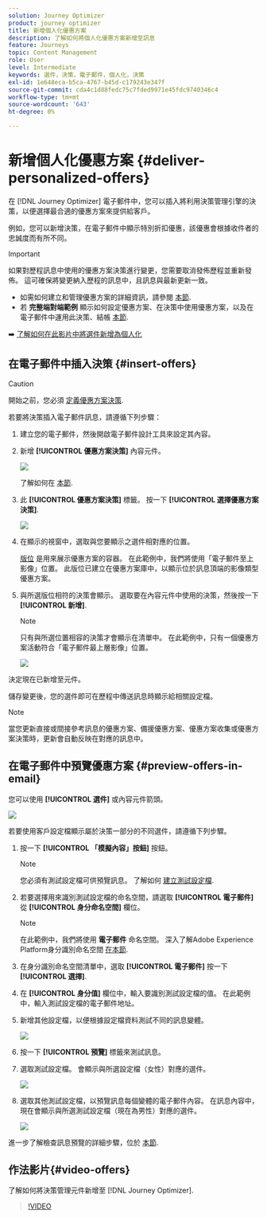 ```yaml
---
solution: Journey Optimizer
product: journey optimizer
title: 新增個人化優惠方案
description: 了解如何將個人化優惠方案新增至訊息
feature: Journeys
topic: Content Management
role: User
level: Intermediate
keywords: 選件，決策，電子郵件，個人化，決策
exl-id: 1e648eca-b5ca-4767-b45d-c179243e347f
source-git-commit: cda4c1d88fedc75c7fded9971e45fdc9740346c4
workflow-type: tm+mt
source-wordcount: '643'
ht-degree: 0%

---
```


# 新增個人化優惠方案 {#deliver-personalized-offers}

在 [!DNL Journey Optimizer] 電子郵件中，您可以插入將利用決策管理引擎的決策，以便選擇最合適的優惠方案來提供給客戶。

例如，您可以新增決策，在電子郵件中顯示特別折扣優惠，該優惠會根據收件者的忠誠度而有所不同。

>[!IMPORTANT]
>
>如果對歷程訊息中使用的優惠方案決策進行變更，您需要取消發佈歷程並重新發佈。  這可確保將變更納入歷程的訊息中，且訊息與最新更新一致。

* 如需如何建立和管理優惠方案的詳細資訊，請參閱 [本節](../offers/get-started/starting-offer-decisioning.md).
* 若 **完整端對端範例** 顯示如何設定優惠方案、在決策中使用優惠方案，以及在電子郵件中運用此決策、結帳 [本節](../offers/offers-e2e.md#insert-decision-in-email).

➡️ [了解如何在此影片中將選件新增為個人化](#video-offers)

## 在電子郵件中插入決策 {#insert-offers}

>[!CAUTION]
>
>開始之前，您必須 [定義優惠方案決策](../offers/offer-activities/create-offer-activities.md).

若要將決策插入電子郵件訊息，請遵循下列步驟：

1. 建立您的電子郵件，然後開啟電子郵件設計工具來設定其內容。

1. 新增 **[!UICONTROL 優惠方案決策]** 內容元件。

   ![](assets/deliver-offer-component.png)

   了解如何在 [本節](content-components.md).

1. 此 **[!UICONTROL 優惠方案決策]** 標籤。 按一下 **[!UICONTROL 選擇優惠方案決策]**.

   ![](assets/deliver-offer-tab.png)

1. 在顯示的視窗中，選取與您要顯示之選件相對應的位置。

   [版位](../offers/offer-library/creating-placements.md) 是用來展示優惠方案的容器。 在此範例中，我們將使用「電子郵件至上影像」位置。 此版位已建立在優惠方案庫中，以顯示位於訊息頂端的影像類型優惠方案。

1. 與所選版位相符的決策會顯示。 選取要在內容元件中使用的決策，然後按一下 **[!UICONTROL 新增]**.

   >[!NOTE]
   >
   >只有與所選位置相容的決策才會顯示在清單中。 在此範例中，只有一個優惠方案活動符合「電子郵件最上層影像」位置。

   ![](assets/deliver-offer-placement.png)

決定現在已新增至元件。

儲存變更後，您的選件即可在歷程中傳送訊息時顯示給相關設定檔。

>[!NOTE]
>
>當您更新直接或間接參考訊息的優惠方案、備援優惠方案、優惠方案收集或優惠方案決策時，更新會自動反映在對應的訊息中。

## 在電子郵件中預覽優惠方案 {#preview-offers-in-email}

您可以使用 **[!UICONTROL 選件]** 或內容元件箭頭。

![](assets/deliver-offer-preview.png)

若要使用客戶設定檔顯示屬於決策一部分的不同選件，請遵循下列步驟。

1. 按一下 **[!UICONTROL 「模擬內容」按鈕]** 按鈕。

   >[!NOTE]
   >
   >您必須有測試設定檔可供預覽訊息。 了解如何 [建立測試設定檔](../segment/creating-test-profiles.md).

1. 若要選擇用來識別測試設定檔的命名空間，請選取 **[!UICONTROL 電子郵件]** 從 **[!UICONTROL 身分命名空間]** 欄位。

   >[!NOTE]
   >
   >在此範例中，我們將使用 **電子郵件** 命名空間。 深入了解Adobe Experience Platform身分識別命名空間 [在本節](../segment/get-started-identity.md).

1. 在身分識別命名空間清單中，選取 **[!UICONTROL 電子郵件]** 按一下 **[!UICONTROL 選擇]**.

1. 在 **[!UICONTROL 身分值]** 欄位中，輸入要識別測試設定檔的值。 在此範例中，輸入測試設定檔的電子郵件地址。

   <!--For example enter smith@adobe.com and click the **[!UICONTROL Add profile]** button.-->

1. 新增其他設定檔，以便根據設定檔資料測試不同的訊息變體。

   ![](assets/deliver-offer-test-profiles.png)

1. 按一下 **[!UICONTROL 預覽]** 標籤來測試訊息。

1. 選取測試設定檔。 會顯示與所選設定檔（女性）對應的選件。

   ![](assets/deliver-offer-test-profile-female-preview.png)

1. 選取其他測試設定檔，以預覽訊息每個變體的電子郵件內容。 在訊息內容中，現在會顯示與所選測試設定檔（現在為男性）對應的選件。

   ![](assets/deliver-offer-test-profile-male-preview.png)

進一步了解檢查訊息預覽的詳細步驟，位於 [本節](#preview-your-messages).

## 作法影片{#video-offers}

了解如何將決策管理元件新增至 [!DNL Journey Optimizer].

>[!VIDEO](https://video.tv.adobe.com/v/334088?quality=12)
